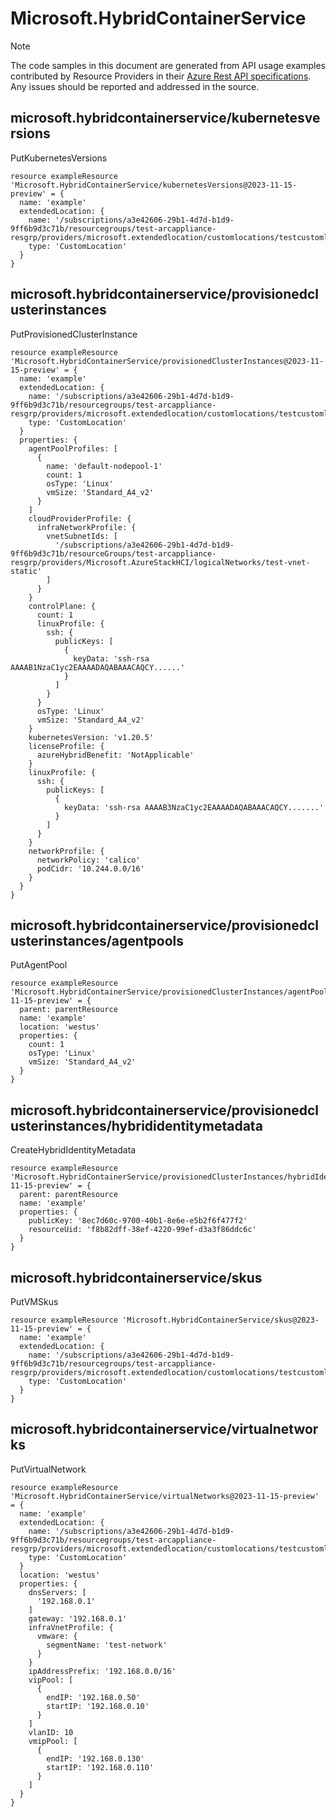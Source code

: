 # Microsoft.HybridContainerService
  
> [!NOTE]
> The code samples in this document are generated from API usage examples contributed by Resource Providers in their [Azure Rest API specifications](https://github.com/Azure/azure-rest-api-specs). Any issues should be reported and addressed in the source.


## microsoft.hybridcontainerservice/kubernetesversions

PutKubernetesVersions
```bicep
resource exampleResource 'Microsoft.HybridContainerService/kubernetesVersions@2023-11-15-preview' = {
  name: 'example'
  extendedLocation: {
    name: '/subscriptions/a3e42606-29b1-4d7d-b1d9-9ff6b9d3c71b/resourcegroups/test-arcappliance-resgrp/providers/microsoft.extendedlocation/customlocations/testcustomlocation'
    type: 'CustomLocation'
  }
}
```

## microsoft.hybridcontainerservice/provisionedclusterinstances

PutProvisionedClusterInstance
```bicep
resource exampleResource 'Microsoft.HybridContainerService/provisionedClusterInstances@2023-11-15-preview' = {
  name: 'example'
  extendedLocation: {
    name: '/subscriptions/a3e42606-29b1-4d7d-b1d9-9ff6b9d3c71b/resourcegroups/test-arcappliance-resgrp/providers/microsoft.extendedlocation/customlocations/testcustomlocation'
    type: 'CustomLocation'
  }
  properties: {
    agentPoolProfiles: [
      {
        name: 'default-nodepool-1'
        count: 1
        osType: 'Linux'
        vmSize: 'Standard_A4_v2'
      }
    ]
    cloudProviderProfile: {
      infraNetworkProfile: {
        vnetSubnetIds: [
          '/subscriptions/a3e42606-29b1-4d7d-b1d9-9ff6b9d3c71b/resourceGroups/test-arcappliance-resgrp/providers/Microsoft.AzureStackHCI/logicalNetworks/test-vnet-static'
        ]
      }
    }
    controlPlane: {
      count: 1
      linuxProfile: {
        ssh: {
          publicKeys: [
            {
              keyData: 'ssh-rsa AAAAB1NzaC1yc2EAAAADAQABAAACAQCY......'
            }
          ]
        }
      }
      osType: 'Linux'
      vmSize: 'Standard_A4_v2'
    }
    kubernetesVersion: 'v1.20.5'
    licenseProfile: {
      azureHybridBenefit: 'NotApplicable'
    }
    linuxProfile: {
      ssh: {
        publicKeys: [
          {
            keyData: 'ssh-rsa AAAAB3NzaC1yc2EAAAADAQABAAACAQCY.......'
          }
        ]
      }
    }
    networkProfile: {
      networkPolicy: 'calico'
      podCidr: '10.244.0.0/16'
    }
  }
}
```

## microsoft.hybridcontainerservice/provisionedclusterinstances/agentpools

PutAgentPool
```bicep
resource exampleResource 'Microsoft.HybridContainerService/provisionedClusterInstances/agentPools@2023-11-15-preview' = {
  parent: parentResource 
  name: 'example'
  location: 'westus'
  properties: {
    count: 1
    osType: 'Linux'
    vmSize: 'Standard_A4_v2'
  }
}
```

## microsoft.hybridcontainerservice/provisionedclusterinstances/hybrididentitymetadata

CreateHybridIdentityMetadata
```bicep
resource exampleResource 'Microsoft.HybridContainerService/provisionedClusterInstances/hybridIdentityMetadata@2023-11-15-preview' = {
  parent: parentResource 
  name: 'example'
  properties: {
    publicKey: '8ec7d60c-9700-40b1-8e6e-e5b2f6f477f2'
    resourceUid: 'f8b82dff-38ef-4220-99ef-d3a3f86ddc6c'
  }
}
```

## microsoft.hybridcontainerservice/skus

PutVMSkus
```bicep
resource exampleResource 'Microsoft.HybridContainerService/skus@2023-11-15-preview' = {
  name: 'example'
  extendedLocation: {
    name: '/subscriptions/a3e42606-29b1-4d7d-b1d9-9ff6b9d3c71b/resourcegroups/test-arcappliance-resgrp/providers/microsoft.extendedlocation/customlocations/testcustomlocation'
    type: 'CustomLocation'
  }
}
```

## microsoft.hybridcontainerservice/virtualnetworks

PutVirtualNetwork
```bicep
resource exampleResource 'Microsoft.HybridContainerService/virtualNetworks@2023-11-15-preview' = {
  name: 'example'
  extendedLocation: {
    name: '/subscriptions/a3e42606-29b1-4d7d-b1d9-9ff6b9d3c71b/resourcegroups/test-arcappliance-resgrp/providers/microsoft.extendedlocation/customlocations/testcustomlocation'
    type: 'CustomLocation'
  }
  location: 'westus'
  properties: {
    dnsServers: [
      '192.168.0.1'
    ]
    gateway: '192.168.0.1'
    infraVnetProfile: {
      vmware: {
        segmentName: 'test-network'
      }
    }
    ipAddressPrefix: '192.168.0.0/16'
    vipPool: [
      {
        endIP: '192.168.0.50'
        startIP: '192.168.0.10'
      }
    ]
    vlanID: 10
    vmipPool: [
      {
        endIP: '192.168.0.130'
        startIP: '192.168.0.110'
      }
    ]
  }
}
```

